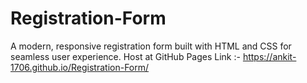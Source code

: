 # Registration-Form
A modern, responsive registration form built with HTML and CSS for seamless user experience.
Host at GitHub Pages Link :- https://ankit-1706.github.io/Registration-Form/
